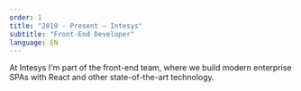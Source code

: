 ```yaml
---
order: 1
title: "2019 - Present — Intesys"
subtitle: "Front-End Developer"
language: EN
---
```


At Intesys I'm part of the front-end team, where we build modern enterprise SPAs with React and other state-of-the-art technology.
